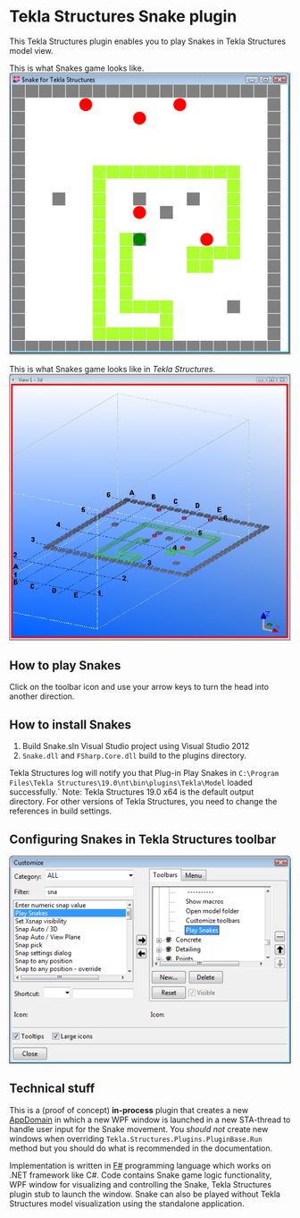 Tekla Structures Snake plugin
======================
This Tekla Structures plugin enables you to play Snakes in Tekla Structures model view.

This is what Snakes game looks like.
![Snakes game](/img/snake_window.png)

This is what Snakes game looks like in *Tekla Structures*.
![Snakes game](/img/ts_snake_view.png)

How to play Snakes
-------------
Click on the toolbar icon and use your arrow keys to turn the head into another direction.

How to install Snakes
-------------
1.  Build Snake.sln Visual Studio project using Visual Studio 2012
2.  `Snake.dll` and `FSharp.Core.dll` build to the plugins directory.

Tekla Structures log will notify you that Plug-in Play Snakes in `C:\Program Files\Tekla Structures\19.0\nt\bin\plugins\Tekla\Model` loaded successfully.`
Note: Tekla Structures 19.0 x64 is the default output directory. For other versions of Tekla Structures, you need to change the references in build settings.

Configuring Snakes in Tekla Structures toolbar
-------------
![Toolbar configuration](/img/ts_toolbar.png)

Technical stuff
-------------
This is a (proof of concept) **in-process** plugin that creates a new [AppDomain](http://msdn.microsoft.com/en-us/library/system.appdomain.aspx) in which a new WPF window is launched in a new STA-thread to handle user input for the Snake movement.
You *should not* create new windows when overriding `Tekla.Structures.Plugins.PluginBase.Run` method but you should do what is recommended in the documentation.

Implementation is written in [F#](http://fsharp.net/) programming language which works on .NET framework like C#.
Code contains Snake game logic functionality, WPF window for visualizing and controlling the Snake, Tekla Structures plugin stub to launch the window. Snake can also be played without Tekla Structures model visualization using the standalone application.